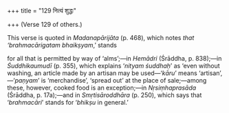 +++
title = "129 नित्यं शुद्धः"

+++
(Verse 129 of others.)

This verse is quoted in *Madanapārijāta* (p. 468), which notes *that
‘brahmacārigatam bhaikṣyam*,’ stands

for all that is permitted by way of ‘alms’;—in *Hemādri* (Śrāddha, p.
838);—in *Śuddhikaumudī* (p. 355), which explains ‘*nityam śuddhaḥ*’ as
‘even without washing, an article made by an artisan may be
used—‘*kāru*’ means ‘artisan’,—‘*paṇyam*’ is ‘merchandise’, ‘spread out’
at the place of sale;—among these, however, cooked food is an
exception;—in *Nṛsiṃhaprasāda* (Śrāddha, p. 17a);—and in
*Smṛtisāroddhāra* (p. 250), which says that ‘*brahmacāri*’ stands for
‘*bhikṣu* in general.’



